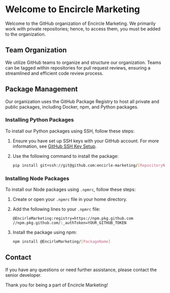 # Welcome to Encircle Marketing

Welcome to the GitHub organization of Encircle Marketing. We primarily work with private repositories; hence, to access 
them, you must be added to the organization.

## Team Organization

We utilize GitHub teams to organize and structure our organization. Teams can be tagged within repositories for pull request reviews, ensuring a streamlined and efficient code review process.

## Package Management

Our organization uses the GitHub Package Registry to host all private and public packages, including Docker, npm, and Python packages.

### Installing Python Packages

To install our Python packages using SSH, follow these steps:

1. Ensure you have set up SSH keys with your GitHub account. For more information, see [GitHub SSH Key Setup](https://docs.github.com/en/authentication/connecting-to-github-with-ssh).
2. Use the following command to install the package:

    ```sh
    pip install git+ssh://git@github.com:encirle-marketing/[RepositoryName].git
    ```

### Installing Node Packages

To install our Node packages using `.npmrc`, follow these steps:

1. Create or open your `.npmrc` file in your home directory.

2. Add the following lines to your `.npmrc` file:

    ```plaintext
    @EncirleMarketing:registry=https://npm.pkg.github.com
    //npm.pkg.github.com/:_authToken=YOUR_GITHUB_TOKEN
    ```

3. Install the package using npm:

    ```sh
    npm install @EncirleMarketing/[PackageName]
    ```

## Contact

If you have any questions or need further assistance, please contact the senior developer.

Thank you for being a part of Encircle Marketing!